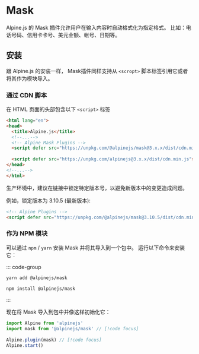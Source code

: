 # Mask

Alpine.js 的 Mask 插件允许用户在输入内容时自动格式化为指定格式。 比如：电话号码、信用卡卡号、美元金额、帐号、日期等。

## 安装

跟 Alpine.js 的安装一样， Mask插件同样支持从 `<scropt>` 脚本标签引用它或者将其作为模块导入。

### 通过 CDN 脚本

在 HTML 页面的头部包含以下 `<script>` 标签

```html
<html lang="en">
<head>
  <title>Alpine.js</title>
  <!--...-->
  <!-- Alpine Mask Plugins -->
  <script defer src="https://unpkg.com/@alpinejs/mask@3.x.x/dist/cdn.min.js"></script> // [!code focus]
  
  <script defer src="https://unpkg.com/alpinejs@3.x.x/dist/cdn.min.js"></script> // [!code focus]
</head>
<!--...-->
</html>
```

生产环境中，建议在链接中锁定特定版本号，以避免新版本中的变更造成问题。

例如，锁定版本为 3.10.5 (最新版本):

```html
<!-- Alpine Plugins -->
<script defer src="https://unpkg.com/@alpinejs/mask@3.10.5/dist/cdn.min.js"></script>
```

### 作为 NPM 模块

可以通过 `npm` / `yarn` 安装 Mask 并将其导入到一个包中。 运行以下命令来安装它：

::: code-group

```bash [yarn]
yarn add @alpinejs/mask
```

```bash [npm]
npm install @alpinejs/mask
```

:::

现在将 Mask 导入到包中并像这样初始化它：

```javascript
import Alpine from 'alpinejs'
import mask from '@alpinejs/mask' // [!code focus]
 
Alpine.plugin(mask) // [!code focus]
Alpine.start()
```
